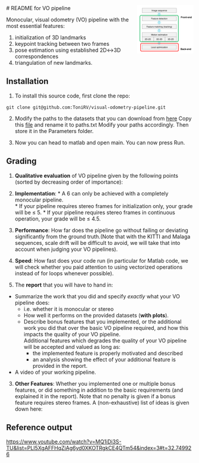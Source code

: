 <img src="resources/vo_pipeline.png" align="right" width="30%"/>
# README for VO pipeline

Monocular, visual odometry (VO) pipeline with the most essential features:

1. initialization of 3D landmarks
2. keypoint tracking between two frames
3. pose estimation using established 2D↔3D correspondences
4. triangulation of new landmarks.

## Installation
1. To install this source code, first clone the repo:
```
git clone git@github.com:ToniRV/visual-odometry-pipeline.git
```

2. Modify the paths to the datasets that you can download from [here](http://rpg.ifi.uzh.ch/docs/teaching/2016/kitti00.zip)
Copy this [file](visual-odometry-pipeline/src/Parameters/paths_example.txt) and rename it to paths.txt
Modify your paths accordingly.
Then store it in the Parameters folder.

3. Now you can head to matlab and open main. You can now press Run.


## Grading
1. **Qualitative evaluation** of VO pipeline given by the following points (sorted by decreasing order of importance):

  1. **Implementation**:
    * A 6 can only be achieved with a completely monocular pipeline.  
    * If your pipeline requires stereo frames for initialization only, your grade will be ≤ 5.
    * If your pipeline requires stereo frames in continuous operation, your grade will be ≤ 4.5.
  2. **Performance**: How far does the pipeline go without failing or deviating significantly from the ground truth.(Note that with the KITTI and Malaga sequences, scale drift will be difficult to avoid, we will take that into account when judging your VO pipelines).
  3. **Speed**: How fast does your code run (in particular for Matlab code, we will check whether you paid attention to using vectorized operations instead of for loops whenever possible).
  
2. The **report** that you will have to hand in:

  * Summarize the work that you did and specify _exactly_ what your VO pipeline does:
    * i.e. whether it is monocular or stereo
    * How well it performs on the provided datasets (**with plots**). 
    * Describe bonus features that you implemented, or the additional work you did that over the basic VO pipeline required, and how this impacts the quality of your VO pipeline.</br>
       Additional features which degrades the quality of your VO pipeline will be accepted and valued as long as:
       * the implemented feature is properly motivated and described
       * an analysis showing the effect of your additional feature is provided in the report.
  * A video of your working pipeline.

3. **Other Features**: Whether you implemented one or multiple bonus features, or did something in addition to the basic requirements (and explained it in the report). Note that no penalty is given if a bonus feature requires stereo frames. A (non-exhaustive) list of ideas is given down here:

## Reference output
https://www.youtube.com/watch?v=MQ1iDi3S-TU&list=PLI5XgAFFHqZiAg6yd0XKOTRgkCE4QTm54&index=3#t=32.749926
